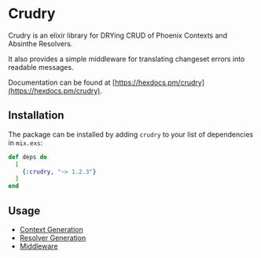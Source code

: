 # Crudry

Crudry is an elixir library for DRYing CRUD of Phoenix Contexts and Absinthe Resolvers.

It also provides a simple middleware for translating changeset errors into readable messages.

Documentation can be found at [https://hexdocs.pm/crudry](https://hexdocs.pm/crudry).

## Installation

The package can be installed by adding `crudry` to your list of dependencies in `mix.exs`:

```elixir
def deps do
  [
    {:crudry, "~> 1.2.3"}
  ]
end
```

## Usage

* [Context Generation](https://hexdocs.pm/crudry/Crudry.Context.html#module-usage)
* [Resolver Generation](https://hexdocs.pm/crudry/Crudry.Resolver.html#module-usage)
* [Middleware](https://hexdocs.pm/crudry/Crudry.Middlewares.HandleChangesetErrors.html)
